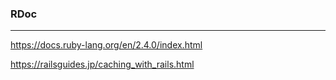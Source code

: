 ### RDoc
---


https://docs.ruby-lang.org/en/2.4.0/index.html

https://railsguides.jp/caching_with_rails.html










